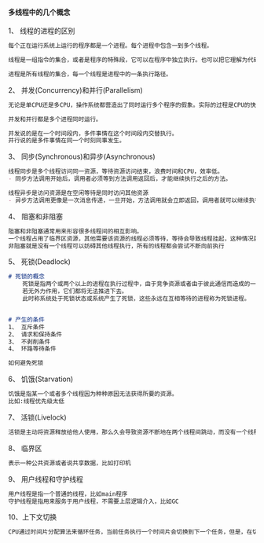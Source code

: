 #### 多线程中的几个概念

1、 线程的进程的区别

~~~markdown
每个正在运行系统上运行的程序都是一个进程。每个进程中包含一到多个线程。

线程是一组指令的集合，或者是程序的特殊段，它可以在程序中独立执行。也可以把它理解为代码运行的上下文。因此线程基本上是轻量级的进程，它负责在单个程序中执行多任务。

进程是所有线程的集合，每一个线程是进程中的一条执行路径。
~~~

2、 并发(Concurrency)和并行(Parallelism)

~~~markdown
无论是单CPU还是多CPU，操作系统都营造出了同时运行多个程序的假象。实际的过程是CPU的快速切换。

并发和并行都是多个进程同时运行。

并发说的是在一个时间段内，多件事情在这个时间段内交替执行。
并行说的是多件事情在同一个时刻同事发生。
~~~

3、 同步(Synchronous)和异步(Asynchronous)

~~~markdown
线程同步是多个线程访问同一资源，等待资源访问结束，浪费时间和CPU，效率低。
- 同步方法调用开始后，调用者必须等到方法调用返回后，才能继续执行之后的方法。

线程异步是访问资源是在空闲等待是同时访问其他资源
- 异步方法调用更像是一次消息传递，一旦开始，方法调用就会立即返回，调用者就可以继续执行之后的方法
~~~

4、 阻塞和非阻塞

~~~markdown
阻塞和非阻塞通常用来形容很多线程间的相互影响。
一个线程占用了临界区资源，其他需要该资源的线程必须等待，等待会导致线程挂起，这种情况就是阻塞。
非阻塞就是没有一个线程可以妨碍其他线程执行，所有的线程都会尝试不断向前执行
~~~

5、 死锁(Deadlock)

~~~markdown
# 死锁的概念
	死锁是指两个或两个以上的进程在执行过程中，由于竞争资源或者由于彼此通信而造成的一种阻塞的现象。
	若无外力作用，它们都将无法推进下去。
	此时称系统处于死锁状态或系统产生了死锁，这些永远在互相等待的进程称为死锁进程。


# 产生的条件
1、 互斥条件
2、 请求和保持条件
3、 不剥削条件
4、 环路等待条件

如何避免死锁
~~~

 6、 饥饿(Starvation)

~~~markdown
饥饿是指某一个或者多个线程因为种种原因无法获得所要的资源。
比如:线程优先级太低
~~~

7、 活锁(Livelock)

~~~markdown
活锁是主动将资源释放给他人使用，那么久会导致资源不断地在两个线程间跳动，而没有一个线程可以同时拿到所有资源正常执行
~~~

8、 临界区

~~~markdown
表示一种公共资源或者说共享数据，比如打印机
~~~

9、 用户线程和守护线程

~~~markdown
用户线程是指一个普通的线程，比如main程序
守护线程是指用来服务于用户线程，不需要上层逻辑介入，比如GC
~~~

10、上下文切换

~~~markdown
CPU通过时间片分配算法来循环任务，当前任务执行一个时间片会切换到下一个任务，但是，在切换前会保存上一个任务的状态，以便下次切换回这个任务，可以再加载这个任务的状态。所以任务从保存到再加载的过程就是一次上下文切换。
~~~























